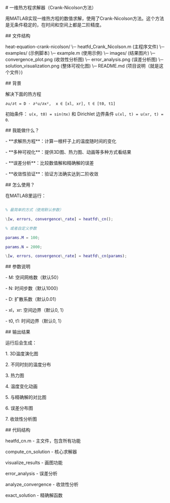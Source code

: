 \# 一维热方程求解器（Crank-Nicolson方法）

用MATLAB实现一维热方程的数值求解，使用了Crank-Nicolson方法。这个方法是无条件稳定的，在时间和空间上都是二阶精度。

\## 文件结构

heat-equation-crank-nicolson/
\─ heatfd_Crank_Nicolson.m                 (主程序文件)
\─ examples/                   (示例脚本)
   \─ example.m           (使用示例)
\─ images/                     (结果图片)
\─ convergence_plot.png    (收敛性分析图)
\─ error_analysis.png      (误差分析图)
\─ solution_visualization.png (整体可视化图)
\─ README.md                   (项目说明（就是这个文件）)

\## 背景

解决下面的热方程
```
∂u/∂t = D · ∂²u/∂x²,  x ∈ [xl, xr], t ∈ [t0, t1]
```
初始条件： `u(x, t0) = sin(πx)` 和 Dirichlet 边界条件 `u(xl, t) = u(xr, t) = 0`.


\## 我能做什么？


\- \*\*求解热方程\*\*：计算一根杆子上的温度随时间的变化

\- \*\*多种可视化\*\*：提供3D图、热力图、动画等多种方式看结果

\- \*\*误差分析\*\*：比较数值解和精确解的误差

\- \*\*收敛性验证\*\*：验证方法确实达到二阶收敛



\## 怎么使用？


在MATLAB里运行：

```matlab

% 最简单的方式（使用默认参数）

\[w, errors, convergence\_rate] = heatfd\_cn();

% 或者自定义参数

params.M = 100;

params.N = 2000;

\[w, errors, convergence\_rate] = heatfd\_cn(params);

```



\## 参数说明



\-  M: 空间网格数（默认50）

\-  N: 时间步数（默认1000）

\-  D: 扩散系数（默认0.01）

\-  xl，xr: 空间边界（默认0, 1）

\-  t0, t1: 时间边界（默认0, 1）



\## 输出结果



运行后会生成：

1\. 3D温度演化图

2\. 不同时刻的温度分布

3\. 热力图

4\. 温度变化动画

5\. 与精确解的对比图

6\. 误差分布图

7\. 收敛性分析图

\## 代码结构

heatfd\_cn.m - 主文件，包含所有功能

compute\_cn\_solution - 核心求解器

visualize\_results - 画图功能

error\_analysis - 误差分析

analyze\_convergence - 收敛性分析

exact\_solution - 精确解函数

